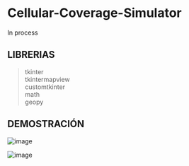 # Cellular-Coverage-Simulator
In process

## LIBRERIAS
> tkinter <br/>
> tkintermapview <br/>
>  customtkinter <br/>
> math <br/>
> geopy

## DEMOSTRACIÓN

![image](https://github.com/user-attachments/assets/e8c3f671-1428-4205-a871-13c6dc487941)

![image](https://github.com/user-attachments/assets/73560d4e-93f2-4f7f-9585-4565e90bb156)
